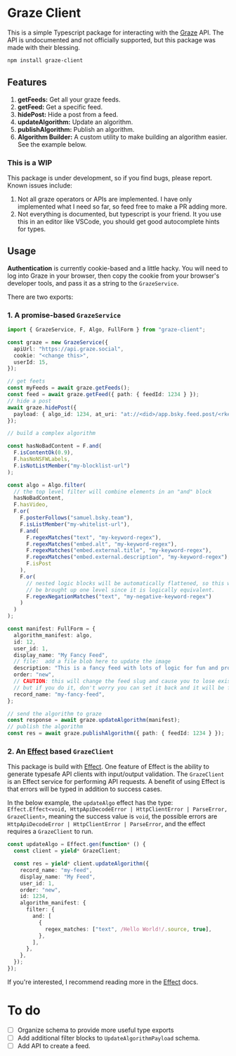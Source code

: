 # Graze Client

This is a simple Typescript package for interacting with the [Graze](https://graze.social/) API. The API is undocumented and not officially supported, but this package was made with their blessing.

```bash
npm install graze-client
```

## Features

1. **getFeeds:** Get all your graze feeds.
1. **getFeed:** Get a specific feed.
1. **hidePost:** Hide a post from a feed.
1. **updateAlgorithm:** Update an algorithm.
1. **publishAlgorithm:** Publish an algorithm.
1. **Algorithm Builder:** A custom utility to make building an algorithm easier. See the example below.

### This is a WIP

This package is under development, so if you find bugs, please report. Known issues include:

1. Not all graze operators or APIs are implemented. I have only implemented what I need so far, so feed free to make a PR adding more.
2. Not everything is documented, but typescript is your friend. It you use this in an editor like VSCode, you should get good autocomplete hints for types.

## Usage

**Authentication** is currently cookie-based and a little hacky. You will need to log into Graze in your browser, then copy the cookie from your browser's developer tools, and pass it as a string to the `GrazeService`.

There are two exports:

### 1. A promise-based `GrazeService`

```ts
import { GrazeService, F, Algo, FullForm } from "graze-client";

const graze = new GrazeService({
  apiUrl: "https://api.graze.social",
  cookie: "<change this>",
  userId: 15,
});

// get feets
const myFeeds = await graze.getFeeds();
const feed = await graze.getFeed({ path: { feedId: 1234 } });
// hide a post
await graze.hidePost({
  payload: { algo_id: 1234, at_uri: "at://<did>/app.bsky.feed.post/<rkey>" },
});

// build a complex algorithm

const hasNoBadContent = F.and(
  F.isContentOk(0.9),
  F.hasNoNSFWLabels,
  F.isNotListMember("my-blocklist-url")
);

const algo = Algo.filter(
  // the top level filter will combine elements in an "and" block
  hasNoBadContent,
  F.hasVideo,
  F.or(
    F.posterFollows("samuel.bsky.team"),
    F.isListMember("my-whitelist-url"),
    F.and(
      F.regexMatches("text", "my-keyword-regex"),
      F.regexMatches("embed.alt", "my-keyword-regex"),
      F.regexMatches("embed.external.title", "my-keyword-regex"),
      F.regexMatches("embed.external.description", "my-keyword-regex"),
      F.isPost
    ),
    F.or(
      // nested logic blocks will be automatically flattened, so this will
      // be brought up one level since it is logically equivalent.
      F.regexNegationMatches("text", "my-negative-keyword-regex")
    )
  )
);

const manifest: FullForm = {
  algorithm_manifest: algo,
  id: 12,
  user_id: 1,
  display_name: "My Fancy Feed",
  // file:  add a file blob here to update the image
  description: "This is a fancy feed with lots of logic for fun and profit.",
  order: "new",
  // CAUTION: this will change the feed slug and cause you to lose existing follows.
  // but if you do it, don't worry you can set it back and it will be fixed : ).
  record_name: "my-fancy-feed",
};

// send the algorithm to graze
const response = await graze.updateAlgorithm(manifest);
// publish the algorithm
const res = await graze.publishAlgorithm({ path: { feedId: 1234 } });
```

### 2. An [Effect](https://effect.website/) based `GrazeClient`

This package is build with [Effect](https://effect.website/). One feature of Effect is the ability to generate typesafe API clients with input/output validation. The `GrazeClient` is an Effect service for performing API requests. A benefit of using Effect is that errors will be typed in addition to success cases.

In the below example, the `updateAlgo` effect has the type: `Effect.Effect<void, HttpApiDecodeError | HttpClientError | ParseError, GrazeClient>`, meaning the success value is `void`, the possible errors are `HttpApiDecodeError | HttpClientError | ParseError`, and the effect requires a `GrazeClient` to run.

```ts
const updateAlgo = Effect.gen(function* () {
  const client = yield* GrazeClient;

  const res = yield* client.updateAlgorithm({
    record_name: "my-feed",
    display_name: "My Feed",
    user_id: 1,
    order: "new",
    id: 1234,
    algorithm_manifest: {
      filter: {
        and: [
          {
            regex_matches: ["text", /Hello World!/.source, true],
          },
        ],
      },
    },
  });
});
```

If you're interested, I recommend reading more in the [Effect](https://effect.website/) docs.

# To do

- [ ] Organize schema to provide more useful type exports
- [ ] Add additional filter blocks to `UpdateAlgorithmPayload` schema.
- [ ] Add API to create a feed.

